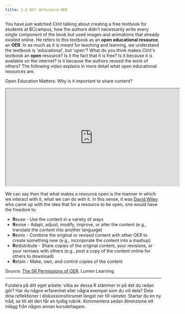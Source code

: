 ```yaml
---
title: 1.2 Att definiera OER
---
```



You have just watched Clint talking about creating a free textbook for students at BCcampus, how the authors didn't necessarily write every single component of the book but used images and animations that already existed online. He refers to this textbook as an **open educational resource**, an **OER**. In as much as it is meant for teaching and learning, we understand the textbook is 'educational', but 'open'? What do you think makes Clint's textbook an **open** resource? Is it the fact that it is free? Is it because it is available on the internet? Is it because the authors reused the work of others? The following video explains in more detail what open educational resources are.

Open Education Matters: Why is it important to share content?  

<iframe height="315" src="https://www.youtube.com/embed/dTNnxPcY49Q" width="560"></iframe>

We can say then that what makes a resource open is the manner in which we interact with it, what we can do with it. In this sense, it was [David Wiley][1] who came up with the idea that for a resource to be open, one would have the freedom to:

 - **R**euse - Use the content in a variety of ways
 - **R**evise - Adapt, adjust, modify, improve, or alter the content (e.g.,
   translate the content into another language)
 - **R**emix - Combine the original or revised content with other OER to
   create something new (e.g., incorporate the content into a mashup)
 - **R**edistribute - Share copies of the original content, your revisions,
   or your remixes with others (e.g., post a copy of the content online
   for others to download)
 - **R**etain - Make, own, and control copies of the content

Source: [The 5R Permissions of OER][2]. Lumen Learning. 

----------


Fundera på ditt eget arbete: vilka av dessa R stämmer in på det du redan gör? Har du någon erfarenhet eller några exempel som du vill dela? Dela dina reflektioner i diskussionsforumet längst ner till vänster. Startar du en ny tråd, se till att den får en tydlig rubrik. Kommentera sedan åtminstone ett inlägg från någon annan kursdeltagare. 


  [1]: https://twitter.com/opencontent
  [2]: http://lumenlearning.com/about-oer/
